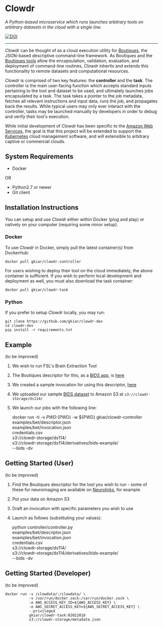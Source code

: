 # Clowdr

*A Python-based microservice which runs launches arbitrary tools on arbitrary datasets in the cloud with a single line.*

[![DOI](https://zenodo.org/badge/85972485.svg)](https://zenodo.org/badge/latestdoi/85972485)
<!-- [![Build Status](https://travis-ci.org/gkiar/clowdr.svg?branch=master)](https://travis-ci.org/gkiar/clowdr)-->
<!-- [![Coverage Status](https://coveralls.io/repos/github/gkiar/clowdr/badge.svg?branch=master)](https://coveralls.io/github/gkiar/clowdr?branch=master) -->
<!-- [![version](https://img.shields.io/pypi/v/clowdr.svg)](https://pypi.python.org/pypi/clowdr/) -->
<!-- [![pyversions](https://img.shields.io/pypi/pyversions/clowdr.svg)](https://pypi.python.org/pypi/clowdr/) -->
-----

*Clowdr* can be thought of as a cloud execution utility for [Boutiques](http://boutiques.github.io), the JSON-based descriptive command-line framework.
As Boutiques and the [Boutiques tools](https://github.com/boutiques/boutiques) allow the encapsulation, validation, evaluation, and deployment of
command-line routines, *Clowdr* inherits and extends this functionality to remote datasets and computational resources.

*Clowdr* is comprised of two key features: the **controller** and the **task**. The controller is the main user-facing function which accepts standard
inputs pertaining to the tool and dataset to be used, and ultimately launches jobs encapsulated by a task. The task takes a pointer to the job
metadata, fetches all relevant instructions and input data, runs the job, and propagates back the results. While typical users may only ever interact with
the controller, tasks may be launched manually by developers in order to debug and verify their tool's execution.

While initial development of *Clowdr* has been specific to the [Amazon Web Services](https://aws.amazon.com), the goal is that this project will be extended
to support the [Kubernetes](https://kubernetes.io/) cloud management software, and will extensible to arbitrary captive or commercial clouds.

## System Requirements

- Docker

OR

- Python2.7 or newer
- Git client

## Installation Instructions

You can setup and use *Clowdr* either within Docker (plug and play) or natively on your computer (requiring some minor setup).

### Docker

To use *Clowdr* in Docker, simply pull the latest container(s) from DockerHub:

    docker pull gkiar/clowdr-controller

For users wishing to deploy their tool on the cloud immediately, the above container is sufficient. If you wish to perform local development and deployment as well,
you must also download the task container:

    docker pull gkiar/clowdr-task


### Python

If you prefer to setup *Clowdr* locally, you may run:

    git clone https://github.com/gkiar/clowdr-dev
    cd clowdr-dev
    pip install -r requirements.txt

## Example

(to be improved)

1. We wish to run FSL's Brain Extraction Tool
2. The Boutiques descriptor for this, as a [BIDS app](https://bids-apps.neuroimaging.io), is [here](./examples/bet/descriptor.json)
3. We created a sample invocation for using this descriptor, [here](./examples/bet/invocation.json)
4. We uploaded our sample [BIDS dataset](http://bids.neuroimaging.io) to Amazon S3 at `s3://clowdr-storage/ds114/`
5. We launch our jobs with the following line:

    docker run -ti -v ${PWD}:${PWD} -w ${PWD} gkiar/clowdr-controller \
                                                examples/bet/descriptor.json \
                                                examples/bet/invocation.json \
                                                credentials.csv \
                                                s3://clowdr-storage/ds114/ \
                                                s3://clowdr-storage/ds114/derivatives/bids-example/ \
                                                --bids -dv


## Getting Started (User)

(to be improved)

1. Find the Boutiques descriptor for the tool you wish to run - some of these for neuroimaging are available on [Neurolinks](https://brainhack101.github.io/neurolinks), for example
2. Put your data on Amazon S3
3. Draft an invocation with specific parameters you wish to use
4. Launch as follows (substituting your values):

    python controller/controller.py \
           examples/bet/descriptor.json \
           examples/bet/invocation.json \
           credentials.csv \
           s3://clowdr-storage/ds114/ \
           s3://clowdr-storage/ds114/derivatives/bids-example/ \
           --bids -dv
           
## Getting Started (Developer)

(to be improved)

    docker run -v /clowdata/:/clowdata/ \
               -v /var/run/docker.sock:/var/run/docker.sock \
               -e AWS_ACCESS_KEY_ID=${AWS_ACCESS_KEY} \
               -e AWS_SECRET_ACCESS_KEY=${AWS_SECRET_ACCESS_KEY} \
               --privileged
               gkiar/clowdr-task:02012018
               s3://clowdr-storage/metadata.json
